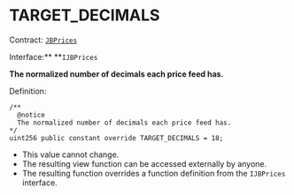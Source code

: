# TARGET_DECIMALS

Contract: [`JBPrices`](../)

Interface:** **`IJBPrices`

**The normalized number of decimals each price feed has.**

Definition:

```solidity
/** 
  @notice 
  The normalized number of decimals each price feed has.
*/
uint256 public constant override TARGET_DECIMALS = 18;
```

* This value cannot change.
* The resulting view function can be accessed externally by anyone. 
* The resulting function overrides a function definition from the `IJBPrices` interface.
